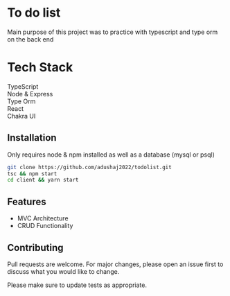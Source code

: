 # To do list

Main purpose of this project was to practice with typescript and type orm on the back end

# Tech Stack

TypeScript <br>
Node & Express <br>
Type Orm <br>
React <br>
Chakra UI <br>

## Installation

Only requires node & npm installed as well as a database (mysql or psql)

```bash
git clone https://github.com/adushaj2022/todolist.git
tsc && npm start
cd client && yarn start
```

## Features
<ul>
  <li>MVC Architecture</li>
  <li>CRUD Functionality</li>
</ul>

## Contributing
Pull requests are welcome. For major changes, please open an issue first to discuss what you would like to change.

Please make sure to update tests as appropriate.
